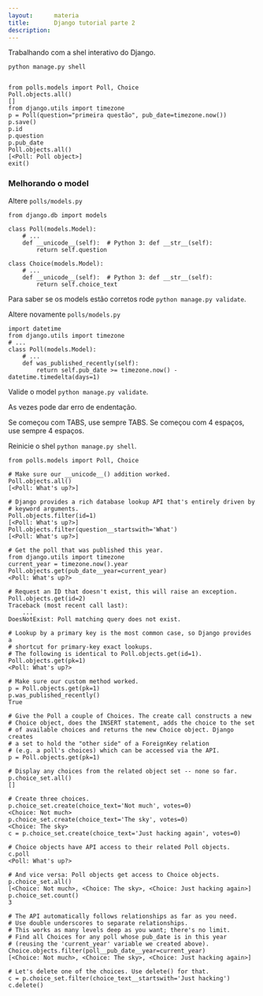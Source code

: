 ```yaml
---
layout:      materia
title:       Django tutorial parte 2
description: 
---
```



Trabalhando com a shel interativo do Django.

    python manage.py shell


    from polls.models import Poll, Choice
    Poll.objects.all()
    []
    from django.utils import timezone
    p = Poll(question="primeira questão", pub_date=timezone.now())
    p.save()
    p.id
    p.question
    p.pub_date
    Poll.objects.all()
    [<Poll: Poll object>]
    exit()


### Melhorando o model

Altere `polls/models.py`

    from django.db import models

    class Poll(models.Model):
        # ...
        def __unicode__(self):  # Python 3: def __str__(self):
            return self.question

    class Choice(models.Model):
        # ...
        def __unicode__(self):  # Python 3: def __str__(self):
            return self.choice_text


Para saber se os models estão corretos rode `python manage.py validate`.

Altere novamente `polls/models.py`

    import datetime
    from django.utils import timezone
    # ...
    class Poll(models.Model):
        # ...
        def was_published_recently(self):
            return self.pub_date >= timezone.now() - datetime.timedelta(days=1)

Valide o model `python manage.py validate`.

As vezes pode dar erro de endentação. 

Se começou com TABS, use sempre TABS. Se começou com 4 espaços, use sempre 4 espaços.

Reinicie o shel `python manage.py shell`.


    from polls.models import Poll, Choice

    # Make sure our __unicode__() addition worked.
    Poll.objects.all()
    [<Poll: What's up?>]

    # Django provides a rich database lookup API that's entirely driven by
    # keyword arguments.
    Poll.objects.filter(id=1)
    [<Poll: What's up?>]
    Poll.objects.filter(question__startswith='What')
    [<Poll: What's up?>]

    # Get the poll that was published this year.
    from django.utils import timezone
    current_year = timezone.now().year
    Poll.objects.get(pub_date__year=current_year)
    <Poll: What's up?>

    # Request an ID that doesn't exist, this will raise an exception.
    Poll.objects.get(id=2)
    Traceback (most recent call last):
        ...
    DoesNotExist: Poll matching query does not exist.

    # Lookup by a primary key is the most common case, so Django provides a
    # shortcut for primary-key exact lookups.
    # The following is identical to Poll.objects.get(id=1).
    Poll.objects.get(pk=1)
    <Poll: What's up?>

    # Make sure our custom method worked.
    p = Poll.objects.get(pk=1)
    p.was_published_recently()
    True

    # Give the Poll a couple of Choices. The create call constructs a new
    # Choice object, does the INSERT statement, adds the choice to the set
    # of available choices and returns the new Choice object. Django creates
    # a set to hold the "other side" of a ForeignKey relation
    # (e.g. a poll's choices) which can be accessed via the API.
    p = Poll.objects.get(pk=1)

    # Display any choices from the related object set -- none so far.
    p.choice_set.all()
    []

    # Create three choices.
    p.choice_set.create(choice_text='Not much', votes=0)
    <Choice: Not much>
    p.choice_set.create(choice_text='The sky', votes=0)
    <Choice: The sky>
    c = p.choice_set.create(choice_text='Just hacking again', votes=0)

    # Choice objects have API access to their related Poll objects.
    c.poll
    <Poll: What's up?>

    # And vice versa: Poll objects get access to Choice objects.
    p.choice_set.all()
    [<Choice: Not much>, <Choice: The sky>, <Choice: Just hacking again>]
    p.choice_set.count()
    3

    # The API automatically follows relationships as far as you need.
    # Use double underscores to separate relationships.
    # This works as many levels deep as you want; there's no limit.
    # Find all Choices for any poll whose pub_date is in this year
    # (reusing the 'current_year' variable we created above).
    Choice.objects.filter(poll__pub_date__year=current_year)
    [<Choice: Not much>, <Choice: The sky>, <Choice: Just hacking again>]

    # Let's delete one of the choices. Use delete() for that.
    c = p.choice_set.filter(choice_text__startswith='Just hacking')
    c.delete()
